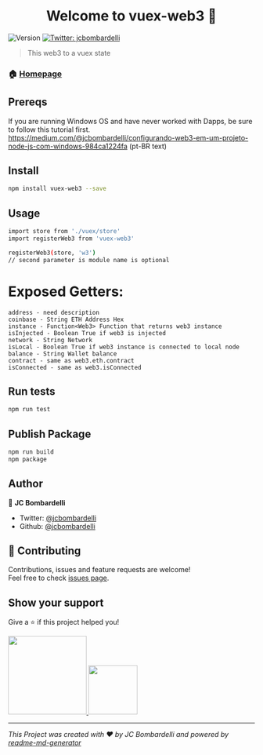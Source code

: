 <h1 align="center">Welcome to vuex-web3 👋</h1>
<p>
  <img alt="Version" src="https://img.shields.io/badge/version-1.0.0-blue.svg?cacheSeconds=2592000" />
  <a href="https://twitter.com/jcbombardelli">
    <img alt="Twitter: jcbombardelli" src="https://img.shields.io/twitter/follow/jcbombardelli.svg?style=social" target="_blank" />
  </a>
</p>

> This web3 to a vuex state

### 🏠 [Homepage](https://jcbombardelli.github.io/vuex-web3)

## Prereqs
 
If you are running Windows OS and have never worked with Dapps, be sure to follow this tutorial first. https://medium.com/@jcbombardelli/configurando-web3-em-um-projeto-node-js-com-windows-984ca1224fa (pt-BR text)

## Install

```sh
npm install vuex-web3 --save
```

## Usage

```sh
import store from './vuex/store'
import registerWeb3 from 'vuex-web3'

registerWeb3(store, 'w3') 
// second parameter is module name is optional
```

# Exposed Getters:
```
address - need description
coinbase - String ETH Address Hex
instance - Function<Web3> Function that returns web3 instance
isInjected - Boolean True if web3 is injected
network - String Network
isLocal - Boolean True if web3 instance is connected to local node
balance - String Wallet balance
contract - same as web3.eth.contract
isConnected - same as web3.isConnected
```

## Run tests

```sh
npm run test
```

## Publish Package

```sh
npm run build
npm package
```

## Author

👤 **JC Bombardelli**

* Twitter: [@jcbombardelli](https://twitter.com/jcbombardelli)
* Github: [@jcbombardelli](https://github.com/jcbombardelli)

## 🤝 Contributing

Contributions, issues and feature requests are welcome!<br />Feel free to check [issues page](https://github.com/jcbombardelli/vuex-web3/issues).

## Show your support

Give a ⭐️ if this project helped you!

<a href="https://www.patreon.com/jcbombardelli">
  <img src="https://c5.patreon.com/external/logo/become_a_patron_button@2x.png" width="160">
</a>

<a href="https://app.picpay.com/user/jcbombardelli">
  <img src="https://logodownload.org/wp-content/uploads/2018/05/picpay-logo-8.png" width="100">
</a>


***
_This Project was created with ❤️ by JC Bombardelli and powered by [readme-md-generator](https://github.com/kefranabg/readme-md-generator)_

